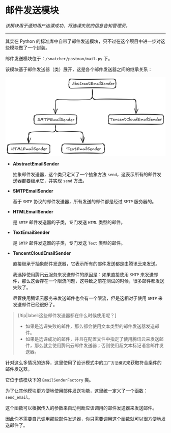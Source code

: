 # 邮件发送模块

*该模块用于通知用户选课成功、将选课失败的信息告知管理员。*

---

其实在 Python 的标准库中自带了邮件发送模块，只不过在这个项目中进一步对这些模块做了一个封装。

邮件发送模块位于：`/snatcher/postman/mail.py` 下。

该模块基于邮件发送器（类）展开，这是各个邮件发送器之间的继承关系：

![](images/email-sender.png)

- **AbstractEmailSender**

  抽象邮件发送器，这个类只定义了一个抽象方法 `send`，这表示所有的邮件发送器都要继承它，并实现 `send` 方法。

- **SMTPEmailSender**

  基于 `SMTP` 协议的邮件发送器，所有发送的邮件都是经过 `SMTP` 服务器的。

- **HTMLEmailSender**

  是 `SMTP` 邮件发送器的子类，专门发送 `HTML` 类型的邮件。

- **TextEmailSender**

  是 `SMTP` 邮件发送器的子类，专门发送 `Text` 类型的邮件。

- **TencentCloudEmailSender**

  直接继承于抽象邮件发送器，它表示所有的邮件发送都是由腾讯云来发送。

  我选择使用腾讯云服务来发送邮件的原因是：如果直接使用 `SMTP` 来发送邮件，那么这会存在一个限流问题，这导致之前在测试的时候，很多邮件都发送失败了。

  尽管使用腾讯云服务来发送邮件也会有一个限流，但是这相对于使用 `SMTP` 来发送邮件已经很好了。

> [!tip|label:这些邮件发送器都在什么时候使用呢？]
>
> - 如果是选课失败的邮件，那么都会使用文本类型的邮件发送器发送邮件。
> - 如果是选课成功的邮件，并且在配置文件中指定了使用腾讯云来发送邮件，那么就会使用腾讯云邮件发送器；否则使用超文本标记语言邮件发送器。

针对这么多情况的选择，这里使用了设计模式中的`工厂方法模式`来获取符合条件的邮件发送器。

它位于该模块下的 `EmailSenderFactory` 类。

为了让其他模块更方便地使用邮件发送功能，这里统一定义了一个函数：`send_email`。

这个函数可以根据传入的参数来自动判断应该调用的邮件发送器来发送邮件。

因此你不需要自己调用那些邮件发送器，你只需要调用这个函数就可以很方便地发送邮件了。